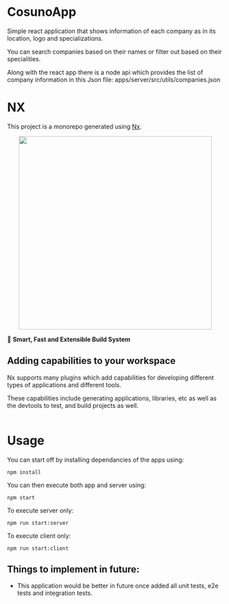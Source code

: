 # CosunoApp

Simple react application that shows information of each company as in its location, logo and specializations.

You can search companies based on their names or filter out based on their specialities.

Along with the react app there is a node api which provides the list of company information in this Json file: apps/server/src/utils/companies.json

# NX

This project is a monorepo generated using [Nx](https://nx.dev).

<p style="text-align: center;"><img src="https://raw.githubusercontent.com/nrwl/nx/master/images/nx-logo.png" width="450"></p>

🔎 **Smart, Fast and Extensible Build System**

## Adding capabilities to your workspace

Nx supports many plugins which add capabilities for developing different types of applications and different tools.

These capabilities include generating applications, libraries, etc as well as the devtools to test, and build projects as well.
<br></br>
# Usage
You can start off by installing dependancies of the apps using:

`npm install`

You can then execute both app and server using: 

`npm start`

To execute server only: 

`npm run start:server`

To execute client only: 

`npm run start:client`

## Things to implement in future:
- This application would be better in future once added all unit tests, e2e tests and integration tests.